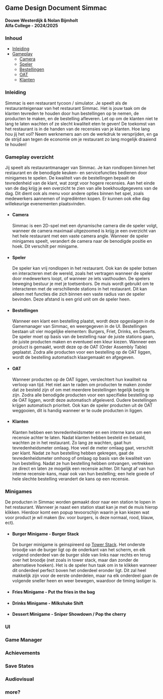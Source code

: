 ## Game Design Document Simmac

#### Douwe Westerdijk & Nolan Bijmholt </br> Alfa College - 2024/2025

### Inhoud

- [Inleiding](#inleiding)
- [Gameplay](#gameplay-overzicht)
    - [Camera](#camera)
    - [Speler](#speler)
    - [Bestellingen](#bestellingen)
    - [OAT](#oat)
    - [Klanten](#klanten)

### Inleiding

Simmac is een restaurant tycoon / simulator. Je speelt als de restauranteigenaar van het restaurant Simmac. Het is jouw taak om de klanten tevreden te houden door hun bestellingen op te nemen, de producten te maken, en de bestelling afleveren. Let op om de klanten niet te lang te laten wachten of ze slecht kwaliteit eten te geven! De toekomst van het restaurant is in de handen van de recensies van je klanten. Hoe lang hou jij het vol? Neem werknemers aan om de werkdruk te versprijden, en ga de strijd aan tegen de economie om je restaurant zo lang mogelijk draaiend te houden!

<div style="break-after: page"></div>

### Gameplay overzicht

Jij speelt als restaurantmanager van Simmac. Je kan rondlopen binnen het restaurant en de benodigde keuken- en servicefuncties bedienen door minigames te spelen. De kwaliteit van de bestellingen bepaalt de tevredenheid van de klant, wat zorgt voor hogere recensies.
Aan het einde van de dag krijg je een overzicht te zien van alle boekhoudgegevens van de dag. Dit dient ook als menu voor andere opties binnen het spel, zoals medewerkers aannemen of ingrediënten kopen. Er kunnen ook elke dag willekeurige evenementen plaatsvinden.

- #### Camera

    Simmac is een 2D-spel met een dynamische camera die de speler volgt, wanneer de camera maximaal uitgezoomed is krijg je een overzicht van het hele restaurant met een vaste camera angle. Wanneer de speler minigames speelt, verandert de camera naar de benodigde positie en hoek. Dit verschilt per minigame.

- #### Speler

    De speler kan vrij rondlopen in het restaurant. Ook kan de speler botsen en interacteren met de wereld, zoals het vertragen wanneer de speler door medewerkers loopt, of wanneer ze iets vasthouden.
    De spelers beweging bestuur je met je toetsenbors. De muis wordt gebruikt om te interacteren met de verschillende stations in het restaurant. Dit kan alleen met functies die zich binnen een vaste radius van de speler bevinden. Deze afstand is een grid unit om de speler heen.

- #### Bestellingen

    Wanneer een klant een bestelling plaatst, wordt deze opgeslagen in de Gamemanager van Simmac, en weergegeven in de UI. Bestellingen bestaan uit vier mogelijke elementen: Burgers, Friet, Drinks, en Deserts. De speler moet op basis van de bestelling naar de juiste stations gaan, de juiste producten maken en eventueel een kleur kiezen.
    Wanneer een product is gemaakt, wordt deze op de OAT (Order Assembly Table) geplaatst. Zodra alle producten voor een bestelling op de OAT liggen, wordt de bestelling automatisch klaargemaakt en afgegeven.

- #### OAT

    Wanneer producten op de OAT liggen, verslechtert hun kwaliteit na verloop van tijd. Het niet aan te raden om producten te maken zonder dat ze besteld zijn of om met meerdere bestellingen tegelijk bezig te zijn. Zodra alle benodigde producten voor een specifieke bestelling op de OAT liggen, wordt deze automatisch afgeleverd. Oudere bestellingen krijgen automatisch prioriteit. Ook kan de speler producten uit de OAT weggooien, dit is handig wanneer er te oude producten in liggen.

- #### Klanten

    Klanten hebben een tevredenheidsmeter en een interne kans om een recensie achter te laten. Nadat klanten hebben besteld en betaald, wachten ze in het restaurant. Zo lang ze wachten, gaat hun tevredenheidsmeter omlaag.
    Hoe veel de meter omlaag gaat, verschilt per klant. Nadat ze hun bestelling hebben gekregen, gaat de tevredenheidsmeter omhoog of omlaag op basis van de kwaliteit van hun bestelling. Nadat ze hun bestelling hebben ontvangen, vertrekken ze direct en laten ze mogelijk een recensie achter. Dit hangt af van hun interne recensie-kans, maar ook van hun bestelling; een hele goede of hele slechte bestelling verandert de kans op een recensie.

### Minigames

De producten in Simmac worden gemaakt door naar een station te lopen in het restaurant. Wanneer je naast een station staat kan je met de muis hierop klikken. Hierdoor komt een popup tevoorschijn waarin je kan kiezen wat voor product je wil maken (bv. voor burgers, is deze normaal, rood, blauw, ect).

- #### Burger Minigame - Burger Stack

    De burger minigame is geinspireerd op [Tower Stack](https://www.1001games.com/skill/stack-tower). Het onderste broodje van de burger ligt op de onderkant van het scherm, en elk volgend onderdeel van de burger slide van links naar rechts en terug over het broodje (net zoals in tower stack, maar dan zonder de alternatieve hoeken). Het is de speler hun taak om in te klikken wanneer dit onderdeel perfect boven het onderdeel eronder ligt. Dit zal heel makkelijk zijn voor de eerste onderdelen, maar na elk onderdeel gaan de volgende sneller heen en weer bewegen, waardoor de timing lastiger is.

-   #### Fries Minigame - Put the fries in the bag

-   #### Drinks Minigame - Milkshake Shift

-   #### Dessert Minigame - Sniper Showdown / Pop the cherry

### UI

### Game Manager

### Achievements

### Save States

### Audiovisual

### more?
